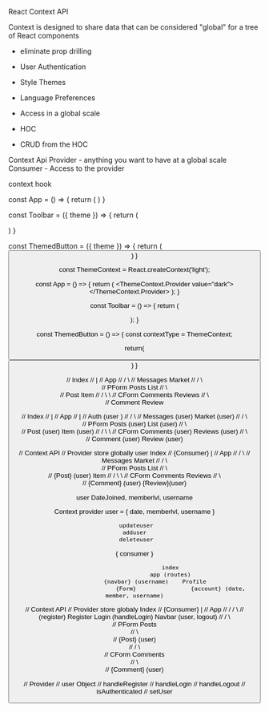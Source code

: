 React Context API


Context is designed to share data that can be considered "global" for a 
tree of React components
  - eliminate prop drilling

  - User Authentication
  - Style Themes
  - Language Preferences 
  - Access in a global scale
   - HOC 
   - CRUD from the HOC


Context Api 
  Provider - anything you want to have at a global scale
  Consumer - Access to the provider 

  context hook






  const App = () => {
    return ( 
      <Toolbar theme="dark" />
    )
  }
  
  const Toolbar = ({ theme }) =>  {
    return (
      <div>
        <ThemedButton theme={theme} />
      </div>
    )
  }
  
  const ThemedButton = ({ theme }) => {
    return (
      <Button theme={theme} />
    )
  }



const ThemeContext = React.createContext('light');

const App = () => {
  return (
    <ThemeContext.Provider value="dark">
      <Toolbar />
    </ThemeContext.Provider>
  );
}

const Toolbar = () =>  {
  return (
    <div>
      <ThemedButton />
    </div>
  );
}

const ThemedButton = () => {
  const contextType = ThemeContext;
  
  return(
    <Button theme={this.context} />
  )
}




  //                                  Index
  //                                    |
  //                                   App
  //                               /             \ 
  //                         Messages             Market 
  //                           / \                      \
  //                   PForm       Posts                 List 
  //                                 \                     \
  //                                  Post                Item 
  //                                   / \                     \ 
  //                             CForm    Comments          Reviews 
  //                                       \                       \
  //                                        Comment              Review













  //                                   Index
  //                                     |
  //                                    App
  //                                     |
  //                                    Auth (user )
  //                               /             \ 
  //                         Messages (user)      Market  (user) 
  //                           / \                      \
                    // PForm       Posts (user)           List (user) 
  //                                 \                     \
  //                                 Post (user)            Item (user) 
  //                                   / \                     \ 
  //                             CForm    Comments (user)       Reviews (user) 
  //                                       \                       \
  //                                         Comment (user)        Review (user)










//  Context API
//  Provider store globally user  Index
// {Consumer}                     |
//                                App
//                               /             \ 
//                         Messages             Market 
//                           / \                      \
//                   PForm       Posts                 List 
//                                 \                     \
//                                 {Post} (user)            Item 
//                                   / \                     \ 
//                             CForm    Comments          Reviews 
//                                       \                       \
//                                         {Comment} (user)        {Review}(user)



user DateJoined, memberlvl, username


 Context
  provider 
     user  = { date, memberlvl, username }

     updateuser
     adduser 
     deleteuser
 { consumer }
 
                          index 
                         app (routes)
                {navbar} (username)    Profile
                               {Form}                {account} (date, member, username)


//  Context API
//  Provider  store globaly        Index
// {Consumer}                     |
//                                App
//                 /              /             \ 
//   (register)  Register         Login (handleLogin)           Navbar (user, logout)
//                           / \                      
//                   PForm       Posts                 
//                                 \                     
//                                 {Post} (user)            
//                                   / \                     
//                             CForm    Comments           
//                                       \                       
//                                         {Comment} (user)      

// Provider
//   user Object
//   handleRegister
//   handleLogin
//   handleLogout
//   isAuthenticated
//   setUser
